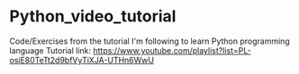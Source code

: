 # Python_video_tutorial
Code/Exercises from the tutorial I'm following to learn Python programming language
Tutorial link:
https://www.youtube.com/playlist?list=PL-osiE80TeTt2d9bfVyTiXJA-UTHn6WwU

